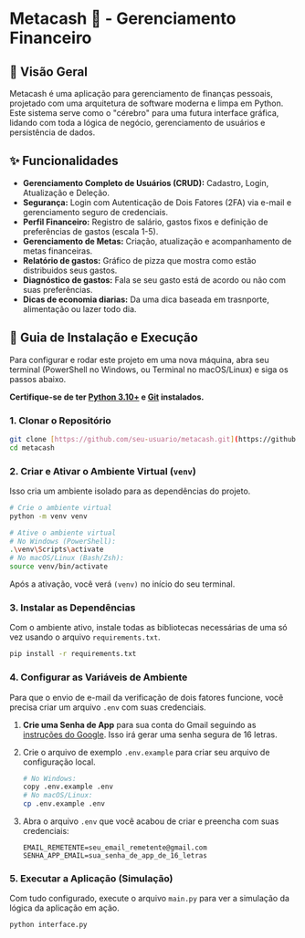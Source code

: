 # Metacash 💸 - Gerenciamento Financeiro

## 🚀 Visão Geral
Metacash é uma aplicação para gerenciamento de finanças pessoais, projetado com uma arquitetura de software moderna e limpa em Python. Este sistema serve como o "cérebro" para uma futura interface gráfica, lidando com toda a lógica de negócio, gerenciamento de usuários e persistência de dados.

## ✨ Funcionalidades

-   **Gerenciamento Completo de Usuários (CRUD):** Cadastro, Login, Atualização e Deleção.
-   **Segurança:** Login com Autenticação de Dois Fatores (2FA) via e-mail e gerenciamento seguro de credenciais.
-   **Perfil Financeiro:** Registro de salário, gastos fixos e definição de preferências de gastos (escala 1-5).
-   **Gerenciamento de Metas:** Criação, atualização e acompanhamento de metas financeiras.
-   **Relatório de gastos:** Gráfico de pizza que mostra como estão distribuidos seus gastos.
-   **Diagnóstico de gastos:** Fala se seu gasto está de acordo ou não com suas preferências.
-   **Dicas de economia diarias:** Da uma dica baseada em trasnporte, alimentação ou lazer todo dia.

## 🚀 Guia de Instalação e Execução

Para configurar e rodar este projeto em uma nova máquina, abra seu terminal (PowerShell no Windows, ou Terminal no macOS/Linux) e siga os passos abaixo.

**Certifique-se de ter [Python 3.10+](https://www.python.org/downloads/) e [Git](https://git-scm.com/downloads) instalados.**

### 1. Clonar o Repositório

```bash
git clone [https://github.com/seu-usuario/metacash.git](https://github.com/seu-usuario/metacash.git)
cd metacash
```

### 2. Criar e Ativar o Ambiente Virtual (`venv`)

Isso cria um ambiente isolado para as dependências do projeto.

```bash
# Crie o ambiente virtual
python -m venv venv

# Ative o ambiente virtual
# No Windows (PowerShell):
.\venv\Scripts\activate
# No macOS/Linux (Bash/Zsh):
source venv/bin/activate
```
Após a ativação, você verá `(venv)` no início do seu terminal.

### 3. Instalar as Dependências

Com o ambiente ativo, instale todas as bibliotecas necessárias de uma só vez usando o arquivo `requirements.txt`.

```bash
pip install -r requirements.txt
```

### 4. Configurar as Variáveis de Ambiente

Para que o envio de e-mail da verificação de dois fatores funcione, você precisa criar um arquivo `.env` com suas credenciais.

1.  **Crie uma Senha de App** para sua conta do Gmail seguindo as [instruções do Google](https://support.google.com/accounts/answer/185833). Isso irá gerar uma senha segura de 16 letras.

2.  Crie o arquivo de exemplo `.env.example` para criar seu arquivo de configuração local.
    ```bash
    # No Windows:
    copy .env.example .env
    # No macOS/Linux:
    cp .env.example .env
    ```

3.  Abra o arquivo `.env` que você acabou de criar e preencha com suas credenciais:
    ```
    EMAIL_REMETENTE=seu_email_remetente@gmail.com
    SENHA_APP_EMAIL=sua_senha_de_app_de_16_letras
    ```

### 5. Executar a Aplicação (Simulação)

Com tudo configurado, execute o arquivo `main.py` para ver a simulação da lógica da aplicação em ação.
```bash
python interface.py
```
